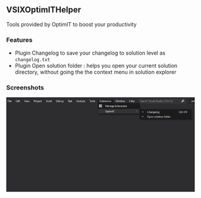 ## VSIXOptimITHelper
Tools provided by OptimIT to boost your productivity

### Features
- Plugin Changelog to save your changelog to solution level as `changelog.txt`
- Plugin Open solution folder : helps you open your current solution directory, without going the the context menu in solution explorer

### Screenshots
![screenshot](https://raw.githubusercontent.com/seddik/VSIXOptimITHelper/master/capture.png)
